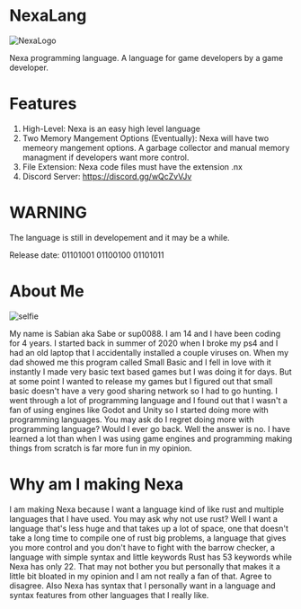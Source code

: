 # NexaLang
![NexaLogo](https://github.com/Sup0088/NexaLang/assets/122580233/b3d21722-126c-49d2-a225-5cf2673e2668)

Nexa programming language. A language for game developers by a game developer.

# Features
1. High-Level: Nexa is an easy high level language
2. Two Memory Mangement Options (Eventually): Nexa will have two memeory mangement options. A garbage collector and manual memory managment if developers want more control.
3. File Extension: Nexa code files must have the extension .nx
4. Discord Server: https://discord.gg/wQcZvVJv

# WARNING
The language is still in developement and it may be a while.

Release date: 01101001 01100100 01101011

# About Me

![selfie](https://github.com/Sup0088/NexaLang/assets/122580233/a452a7fd-c763-4bbb-9a79-7ffb5527f3dd)

My name is Sabian aka Sabe or sup0088. I am 14 and I have been coding for 4 years.
I started back in summer of 2020 when I broke my ps4 and I had an old laptop that I accidentally installed a couple viruses on.
When my dad showed me this program called Small Basic and I fell in love with it instantly I made very basic text based games but I was doing it for days.
But at some point I wanted to release my games but I figured out that small basic doesn't have a very good sharing network so I had to go hunting.
I went through a lot of programming language and I found out that I wasn't a fan of using engines like Godot and Unity so I started doing more with programming languages.
You may ask do I regret doing more with programming language? Would I ever go back. Well the answer is no. I have learned a lot than when I was using game engines and programming
making things from scratch is far more fun in my opinion.

# Why am I making Nexa
I am making Nexa because I want a language kind of like rust and multiple languages that I have used. You may ask why not use rust? Well I want a language that's less huge and that takes up
a lot of space, one that doesn't take a long time to compile one of rust big problems, a language that gives you more control and you don't have to fight with the barrow checker,
a language with simple syntax and little keywords Rust has 53 keywords while Nexa has only 22. That may not bother you but personally that makes it a little bit bloated in my opinion and I am 
not really a fan of that. Agree to disagree.
Also Nexa has syntax that I personally want in a language and syntax features from other languages that I really like.
